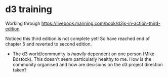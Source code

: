 # d3 training

Working through https://livebook.manning.com/book/d3js-in-action-third-edition

Noticed this third edition is not complete yet! So have reached end of chapter 5 and reverted to second edition.

- The d3 world/community is *heavily* dependent on one person (Mike Bostock). This doesn't seem  particularly healthy to me. How is the community organised and how are decisions on the d3 project direction taken?
